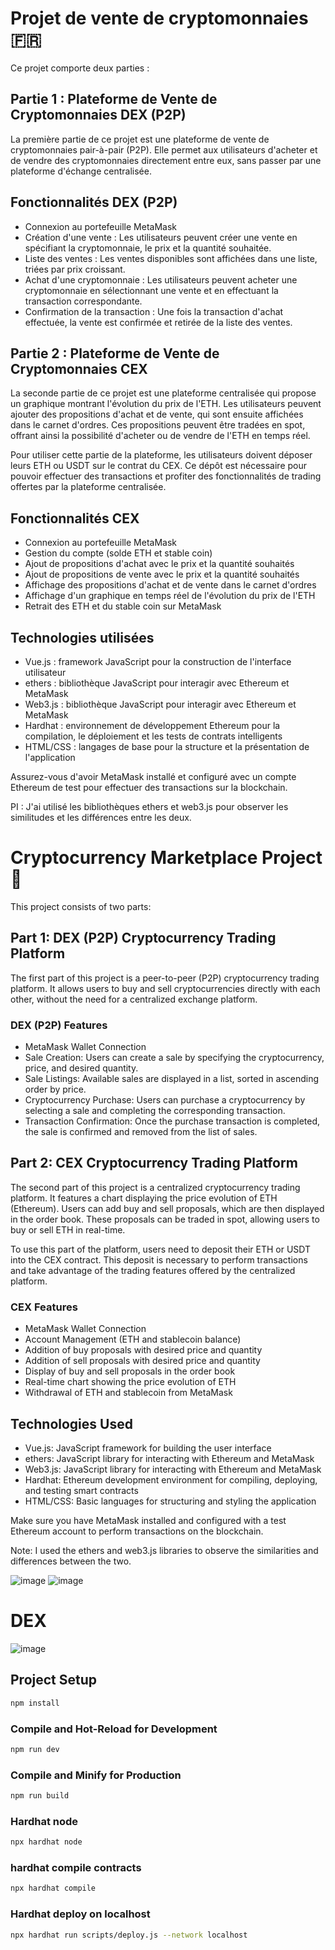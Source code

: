 # Projet de vente de cryptomonnaies 🇫🇷

Ce projet comporte deux parties :

 ## Partie 1 : Plateforme de Vente de Cryptomonnaies DEX (P2P)
 
La première partie de ce projet est une plateforme de vente de cryptomonnaies pair-à-pair (P2P). Elle permet aux utilisateurs d'acheter et de vendre des cryptomonnaies directement entre eux, sans passer par une plateforme d'échange centralisée.

## Fonctionnalités DEX (P2P)

- Connexion au portefeuille MetaMask
- Création d'une vente : Les utilisateurs peuvent créer une vente en spécifiant la cryptomonnaie, le prix et la quantité souhaitée.
- Liste des ventes : Les ventes disponibles sont affichées dans une liste, triées par prix croissant.
- Achat d'une cryptomonnaie : Les utilisateurs peuvent acheter une cryptomonnaie en sélectionnant une vente et en effectuant la transaction correspondante.
- Confirmation de la transaction : Une fois la transaction d'achat effectuée, la vente est confirmée et retirée de la liste des ventes.


## Partie 2 : Plateforme de Vente de Cryptomonnaies CEX

La seconde partie de ce projet est une plateforme centralisée qui propose un graphique montrant l'évolution du prix de l'ETH. Les utilisateurs peuvent ajouter des propositions d'achat et de vente, qui sont ensuite affichées dans le carnet d'ordres. Ces propositions peuvent être tradées en spot, offrant ainsi la possibilité d'acheter ou de vendre de l'ETH en temps réel.

Pour utiliser cette partie de la plateforme, les utilisateurs doivent déposer leurs ETH ou USDT sur le contrat du CEX. Ce dépôt est nécessaire pour pouvoir effectuer des transactions et profiter des fonctionnalités de trading offertes par la plateforme centralisée.

## Fonctionnalités CEX

- Connexion au portefeuille MetaMask
- Gestion du compte (solde ETH et stable coin)
- Ajout de propositions d'achat avec le prix et la quantité souhaités
- Ajout de propositions de vente avec le prix et la quantité souhaités
- Affichage des propositions d'achat et de vente dans le carnet d'ordres
- Affichage d'un graphique en temps réel de l'évolution du prix de l'ETH
- Retrait des ETH et du stable coin sur MetaMask


## Technologies utilisées

- Vue.js : framework JavaScript pour la construction de l'interface utilisateur
- ethers : bibliothèque JavaScript pour interagir avec Ethereum et MetaMask
- Web3.js : bibliothèque JavaScript pour interagir avec Ethereum et MetaMask
- Hardhat : environnement de développement Ethereum pour la compilation, le déploiement et les tests de contrats intelligents
- HTML/CSS : langages de base pour la structure et la présentation de l'application


Assurez-vous d'avoir MetaMask installé et configuré avec un compte Ethereum de test pour effectuer des transactions sur la blockchain.

PI : J'ai utilisé les bibliothèques ethers et web3.js pour observer les similitudes et les différences entre les deux.


# Cryptocurrency Marketplace Project 🏴󠁧󠁢󠁥󠁮󠁧󠁿

This project consists of two parts:

## Part 1: DEX (P2P) Cryptocurrency Trading Platform

The first part of this project is a peer-to-peer (P2P) cryptocurrency trading platform. It allows users to buy and sell cryptocurrencies directly with each other, without the need for a centralized exchange platform.

### DEX (P2P) Features

- MetaMask Wallet Connection
- Sale Creation: Users can create a sale by specifying the cryptocurrency, price, and desired quantity.
- Sale Listings: Available sales are displayed in a list, sorted in ascending order by price.
- Cryptocurrency Purchase: Users can purchase a cryptocurrency by selecting a sale and completing the corresponding transaction.
- Transaction Confirmation: Once the purchase transaction is completed, the sale is confirmed and removed from the list of sales.

## Part 2: CEX Cryptocurrency Trading Platform

The second part of this project is a centralized cryptocurrency trading platform. It features a chart displaying the price evolution of ETH (Ethereum). Users can add buy and sell proposals, which are then displayed in the order book. These proposals can be traded in spot, allowing users to buy or sell ETH in real-time.

To use this part of the platform, users need to deposit their ETH or USDT into the CEX contract. This deposit is necessary to perform transactions and take advantage of the trading features offered by the centralized platform.

### CEX Features

- MetaMask Wallet Connection
- Account Management (ETH and stablecoin balance)
- Addition of buy proposals with desired price and quantity
- Addition of sell proposals with desired price and quantity
- Display of buy and sell proposals in the order book
- Real-time chart showing the price evolution of ETH
- Withdrawal of ETH and stablecoin from MetaMask

## Technologies Used

- Vue.js: JavaScript framework for building the user interface
- ethers: JavaScript library for interacting with Ethereum and MetaMask
- Web3.js: JavaScript library for interacting with Ethereum and MetaMask
- Hardhat: Ethereum development environment for compiling, deploying, and testing smart contracts
- HTML/CSS: Basic languages for structuring and styling the application

Make sure you have MetaMask installed and configured with a test Ethereum account to perform transactions on the blockchain.

Note: I used the ethers and web3.js libraries to observe the similarities and differences between the two.


![image](https://github.com/AurelienT34/Solidity/assets/47206310/dd68fe87-3c39-412b-a9e2-534e9b525cdb)
![image](https://github.com/AurelienT34/Solidity/assets/47206310/c9380c2a-2f32-4049-80e3-8bcf3a21ee29)

# DEX
![image](https://github.com/AurelienT34/Solidity/assets/47206310/0992e850-d7ba-4983-8235-8e9c2135d500)

## Project Setup

```sh
npm install
```

### Compile and Hot-Reload for Development

```sh
npm run dev
```

### Compile and Minify for Production

```sh
npm run build
```

### Hardhat node

```sh
npx hardhat node
```
### hardhat compile contracts

```sh
npx hardhat compile
```

### Hardhat deploy on localhost

```sh
npx hardhat run scripts/deploy.js --network localhost
```
